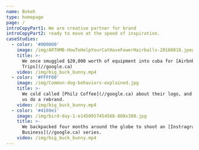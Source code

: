 ```yaml
---
name: Bokeh
type: homepage
page: /
introCopyPart1: We are creative partner for brand
introCopyPart2: ready to move at the speed of inspiration.
caseStudies:
  - color: '#000000'
    image: /img/ARTHMB-HowToHelpYourCatHaveFewerHairballs-20160818.jpeg
    title: >-
      We once smuggled $20,000 worth of equipment into cuba for [Airbnb
      Trips](//google.ca)
    video: /img/big_buck_bunny.mp4
  - color: '#FFFF00'
    image: /img/Common-dog-behaviors-explained.jpg
    title: >-
      We cold called [Philz Coffee](//google.ca) about their logo, and they let
      us do a rebrand.
    video: /img/big_buck_bunny.mp4
  - color: '#4169e1'
    image: /img/bird-day-1-e1450957454568-808x380.jpg
    title: >-
      We backpacked four months around the globe to shoot an [Instragram for
      Business](//google.ca) series.
    video: /img/big_buck_bunny.mp4
---
```







